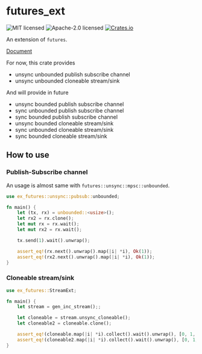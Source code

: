futures_ext
===

![MIT licensed](https://img.shields.io/badge/License-MIT-blue.svg)
![Apache-2.0 licensed](https://img.shields.io/badge/License-Apache%202.0-blue.svg)
[![Crates.io](https://img.shields.io/crates/v/ex-futures.svg)](https://crates.io/crates/ex-futures)

An extension of `futures`.

[Document](https://docs.rs/ex-futures)

For now, this crate provides
- unsync unbounded publish subscribe channel
- unsync unbounded cloneable stream/sink


And will provide in future
- unsync bounded publish subscribe channel
- sync unbounded publish subscribe channel
- sync bounded publish subscribe channel
- unsync bounded cloneable stream/sink
- sync unbounded cloneable stream/sink
- sync bounded cloneable stream/sink



## How to use
### Publish-Subscribe channel
An usage is almost same with `futures::unsync::mpsc::unbounded`.


```rust
use ex_futures::unsync::pubsub::unbounded;

fn main() {
    let (tx, rx) = unbounded::<usize>();
    let rx2 = rx.clone();
    let mut rx = rx.wait();
    let mut rx2 = rx.wait();

    tx.send(1).wait().unwrap();

    assert_eq!(rx.next().unwrap().map(|i| *i), Ok(1));
    assert_eq!(rx2.next().unwrap().map(|i| *i), Ok(1));
}
```


### Cloneable stream/sink

```rust
use ex_futures::StreamExt;

fn main() {
    let stream = gen_inc_stream();;

    let cloneable = stream.unsync_cloneable();
    let cloneable2 = cloneable.clone();

    assert_eq!(cloneable.map(|i| *i).collect().wait().unwrap(), [0, 1, 2, 3]);
    assert_eq!(cloneable2.map(|i| *i).collect().wait().unwrap(), [0, 1, 2, 3]);
}
